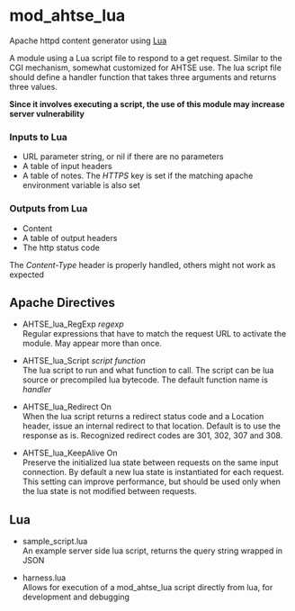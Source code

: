 # mod_ahtse_lua

Apache httpd content generator using [Lua](https://www.lua.org/)

A module using a Lua script file to respond to a get request.  Similar to the CGI mechanism, somewhat customized for AHTSE use.
The lua script file should define a handler function that takes three arguments and returns three values.

**Since it involves executing a script, the use of this module may increase server vulnerability**

### Inputs to Lua
* URL parameter string, or nil if there are no parameters
* A table of input headers
* A table of notes.  The *HTTPS* key is set if the matching apache environment variable is also set

### Outputs from Lua
* Content
* A table of output headers
* The http status code

The *Content-Type* header is properly handled, others might not work as expected

## Apache Directives

* AHTSE_lua_RegExp _regexp_  
  Regular expressions that have to match the request URL to activate the module.  May appear more than once.

* AHTSE_lua_Script _script_ _function_  
  The lua script to run and what function to call.  The script can be lua source or precompiled lua bytecode.  The default function name is _handler_

* AHTSE_lua_Redirect On  
  When the lua script returns a redirect status code and a Location header, issue an internal redirect to that location.  Default is to use the response as is.
  Recognized redirect codes are 301, 302, 307 and 308.

* AHTSE_lua_KeepAlive On  
  Preserve the initialized lua state between requests on the same input connection.  By default a new lua state is instantiated for each request.  This setting can improve performance, but should be used only when the lua state is not modified between requests.

## Lua

 * sample_script.lua  
   An example server side lua script, returns the query string wrapped in JSON

 * harness.lua  
   Allows for execution of a mod_ahtse_lua script directly from lua, for development and debugging
